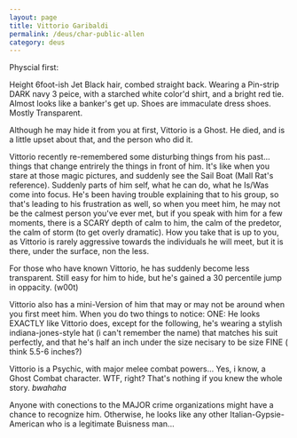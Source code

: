 ```yaml
---
layout: page
title: Vittorio Garibaldi
permalink: /deus/char-public-allen
category: deus
---
```

Physcial first:

Height 6foot-ish
Jet Black hair, combed straight back.
Wearing a Pin-strip DARK navy 3 peice, with a starched white color'd shirt, and a bright red tie. Almost looks like a banker's get up. Shoes are immaculate dress shoes.
Mostly Transparent.

Although he may hide it from you at first, Vittorio is a Ghost. He died, and is a little upset about that, and the person who did it. 

Vittorio recently re-remembered some disturbing things from his past... things that change entrirely the things in front of him. It's like when you stare at those magic pictures, and suddenly see the Sail Boat (Mall Rat's reference). Suddenly parts of him self, what he can do, what he Is/Was come into focus. He's been having trouble explaining that to his group, so that's leading to his frustration as well, so when you meet him, he may not be the calmest person you've ever met, but if you speak with him for a few moments, there is a SCARY depth of calm to him, the calm of the predetor, the calm of storm (to get overly dramatic). How you take that is up to you, as Vittorio is rarely aggressive towards the individuals he will meet, but it is there, under the surface, non the less.

For those who have known Vittorio, he has suddenly become less transparent. Still easy for him to hide, but he's gained a 30 percentile jump in oppacity. (w00t)

Vittorio also has a mini-Version of him that may or may not be around when you first meet him. When you do two things to notice: ONE: He looks EXACTLY like Vittorio does, except for the following, he's wearing a stylish indiana-jones-style hat (i can't remember the name) that matches his suit perfectly, and that he's half an inch under the size necisary to be size FINE ( think 5.5-6 inches?)

Vittorio is a Psychic, with major melee combat powers... Yes, i know, a Ghost Combat character. WTF, right? That's nothing if you knew the whole story. *bwahaha*

Anyone with conections to the MAJOR crime organizations might have a chance to recognize him. Otherwise, he looks like any other Italian-Gypsie-American who is a legitimate Buisness man...

